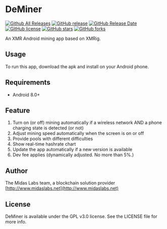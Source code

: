 
# DeMiner
[![Github All Releases](https://img.shields.io/github/downloads/midaslabs/deminer/total.svg)](https://github.com/midaslabs/deminer/releases)
[![GitHub release](https://img.shields.io/github/release/midaslabs/deminer/all.svg)](https://github.com/midaslabs/deminer/releases)
[![GitHub Release Date](https://img.shields.io/github/release-date-pre/midaslabs/deminer.svg)](https://github.com/midaslabs/deminer/releases)
[![GitHub license](https://img.shields.io/github/license/midaslabs/deminer.svg)](https://github.com/midaslabs/deminer/blob/master/LICENSE)
[![GitHub stars](https://img.shields.io/github/stars/midaslabs/deminer.svg)](https://github.com/midaslabs/deminer/stargazers)
[![GitHub forks](https://img.shields.io/github/forks/midaslabs/deminer.svg)](https://github.com/midaslabs/deminer/network)

An XMR Android mining app based on XMRig.
## Usage

To run this app, download the apk and install on your Android phone.

## Requirements

- Android 8.0+

## Feature
1. Turn on (or off) mining automatically if a wireless network AND a phone charging state is detected (or not)
2. Adjust mining speed automatically when the screen is on or off
3. Provide pools with different difficulties
4. Show real-time hashrate chart
5. Update the app automatically if a new version is available
6. Dev fee applies (dynamically adjusted. No more than 5%.)

## Author

The Midas Labs team, a blockchain solution provider [http://www.midaslabs.net](http://www.midaslabs.net)

## License

DeMiner is available under the GPL v3.0 license. See the LICENSE file for more info.
